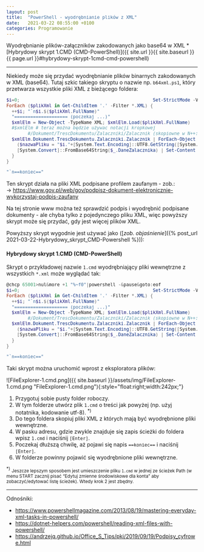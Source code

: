 ```yaml
---
layout: post
title:  "PowerShell - wyodrębnianie plików z XML"
date:   2021-03-22 08:55:00 +0100
categories: Programowanie
---
```


Wyodrębnianie plików-załączników zakodowanych jako base64 w XML * [Hybrydowy skrypt 1.CMD (CMD-PowerShell)]({{ site.url }}{{ site.baseurl }}{{ page.url }}#hybrydowy-skrypt-1cmd-cmd-powershell)

----


Niekiedy może się przydać wyodrębnianie plików binarnych zakodowanych w XML (base64). Tutaj szkic takiego skryptu o nazwie np. `b64xml.ps1`, który przetwarza wszystkie pliki XML z bieżącego foldera:

````powershell
$i=0;                                                  Set-StrictMode -Version 3
ForEach ($plikXml in Get-ChildItem '.' -Filter *.XML) {
  ++$i; "`n$i.$($plikXml.FullName)"
  "==================== (poczekaj ...)"
  $xmlElm = New-Object -TypeName XML; $xmlElm.Load($plikXml.FullName) 
  #$xmlElm # teraz można będzie używac notacji kropkowej
        #/Dokument/TrescDokumentu/Zalaczniki/Zalacznik (skopiowne w N++: XML Tools / Current XML Path)
  $xmlElm.Dokument.TrescDokumentu.Zalaczniki.Zalacznik | ForEach-Object {
    ($nazwaPliku = "$i."+[System.Text.Encoding]::UTF8.GetString([System.Convert]::FromBase64String( $_.nazwaPliku )))
    [System.Convert]::FromBase64String($_.DaneZalacznika) | Set-Content $nazwaPliku -Encoding Byte
  }
}

"`n==koniec=="
````

Ten skrypt działa na pliki XML podpisane profilem zaufanym - zob.:  
-> <https://www.gov.pl/web/gov/podpisz-dokument-elektronicznie-wykorzystaj-podpis-zaufany>

Na tej stronie www można też sprawdzić podpis i wyodrębnić podpisane dokumenty - ale chyba tylko z pojedynczego pliku XML, więc powyższy skrypt może się przydać, gdy jest więcej plików XML.

Powyższy skrypt wygodnie jest  używać jako ([_zob. objaśnienie_]({% post_url 2021-03-22-Hybrydowy_skrypt_CMD-Powershell %})):

#### Hybrydowy skrypt 1.CMD (CMD-PowerShell)



Skrypt o przykładowej nazwie `1.cmd` wyodrębniający pliki wewnętrzne z wszystkich  `*.xml` może wyglądać tak:

````powershell
@chcp 65001>nul&more +1 "%~f0"|powershell -&pause&goto:eof
$i=0;                                                  Set-StrictMode -Version 3
ForEach ($plikXml in Get-ChildItem '.' -Filter *.XML) {
  ++$i; "`n$i.$($plikXml.FullName)"
  "==================== (poczekaj ...)"
  $xmlElm = New-Object -TypeName XML; $xmlElm.Load($plikXml.FullName) 
        #/Dokument/TrescDokumentu/Zalaczniki/Zalacznik (skopiowne w N++: XML Tools / Current XML Path)
  $xmlElm.Dokument.TrescDokumentu.Zalaczniki.Zalacznik | ForEach-Object {
    ($nazwaPliku = "$i."+[System.Text.Encoding]::UTF8.GetString([System.Convert]::FromBase64String( $_.nazwaPliku )))
    [System.Convert]::FromBase64String($_.DaneZalacznika) | Set-Content $nazwaPliku -Encoding Byte
  }
}

"`n==koniec=="
````

Taki skrypt można uruchomić wprost z eksploratora plików:

![FileExplorer-1.cmd.png]({{ site.baseurl }}/assets/img/FileExplorer-1.cmd.png "FileExplorer-1.cmd.png"){:style="float:right;width:242px;"} 
1. Przygotuj sobie pusty folder roboczy.
2. W tym folderze utwórz plik `1.cmd` o treści jak powyżej (np. użyj notatnika, kodowanie utf-8). <sup>*)</sup>
3. Do tego foldera skopiuj pliki XML z których mają być wyodrębnione pliki wewnętrzne. 
4. W pasku adresu, gdzie zwykle znajduje się zapis ścieżki do foldera wpisz `1.cmd` i naciśnij `[Enter]`.
5. Poczekaj dłuższą chwilę, aż pojawi się napis `==koniec==` i naciśnij `[Enter]`.
6. W folderze powinny pojawić się wyodrębnione pliki wewnętrzne.


<sup>*)</sup> <small>Jeszcze lepszym sposobem jest umieszczenie pliku `1.cmd` w jednej ze ścieżek Path (w menu START zacznij pisać “Edytuj zmienne środowiskowe dla konta” aby zobaczyć/edytować listę ścieżek). Wtedy krok 2 jest zbędny.</small> 

- - - -

Odnośniki:
* <https://www.powershellmagazine.com/2013/08/19/mastering-everyday-xml-tasks-in-powershell/>
* <https://dotnet-helpers.com/powershell/reading-xml-files-with-powershell/>
* <https://andrzejq.github.io/Office_S_Tips/pki/2019/09/19/Podpisy_cyfrowe.html>


<style> code {font-size: smaller;} </style>
